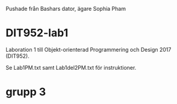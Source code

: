 Pushade från Bashars dator, ägare Sophia Pham

# DIT952-lab1
Laboration 1 till Objekt-orienterad Programmering och Design 2017 (DIT952).

Se Lab1PM.txt samt Lab1del2PM.txt för instruktioner.
# grupp 3
